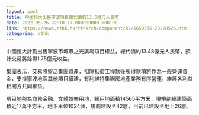 ```yaml
---
layout: post
title: 中國恒大出售寧波項目總代價約13.5億元人民幣
date: 2022-05-26 22:18:17.000000000 +08:00
link: https://news.rthk.hk/rthk/ch/component/k2/1650356-20220526.htm
categories: rthk
---
```


中國恒大計劃出售寧波市城市之光廣場項目權益，總代價約13.48億元人民幣，預計交易將錄得1.75億元收益。

集團表示，交易將盤活集團資產，扣除抵償工程款後所得款項將作為一般營運資金，支持寧波地區其他項目續建，有利維持集團房地產業務有序營運，維護各利益相關方共同權益。

項目地盤為商務金融、文體娛樂用地，總用地面積14565平方米，現規劃總建築面積近17萬平方米，地下車位1024個，規劃建設至42層，目前已建設至地上26層。
